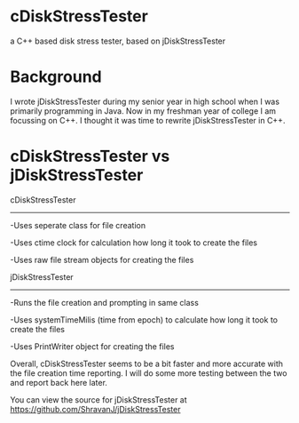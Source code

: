 # cDiskStressTester
a C++ based disk stress tester, based on jDiskStressTester

Background
==========
I wrote jDiskStressTester during my senior year in high school when I was primarily programming in Java. Now in my freshman year of college I am focussing on C++. I thought it was time to rewrite jDiskStressTester in C++.


cDiskStressTester vs jDiskStressTester
======================================
cDiskStressTester
*****************
-Uses seperate class for file creation

-Uses ctime clock for calculation how long it took to create the files

-Uses raw file stream objects for creating the files

jDiskStressTester
*****************
-Runs the file creation and prompting in same class

-Uses systemTimeMilis (time from epoch) to calculate how long it took to create the files

-Uses PrintWriter object for creating the files


Overall, cDiskStressTester seems to be a bit faster and more accurate with the file creation time reporting. I will do some more testing between the two and report back here later.


You can view the source for jDiskStressTester at https://github.com/ShravanJ/jDiskStressTester
